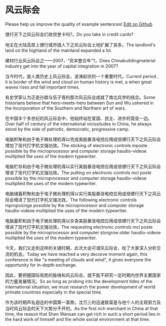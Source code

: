 # 风云际会

Please help us improve the quality of example sentences! [Edit on Github](https://github.com/jiyushe/jiyu-example-sentence-source/blob/main/chinese/fengyunjihui.md)

<p><span class="chinese">镖行天下之风云际会们收信誉卡吗?。</span><span class="english">Do you take in credit cards?</span></p>

<p><span class="chinese">地主在大陆高原上镖行城市猎人下之风云际会土地扩展了良多。</span><span class="english">The landlord's land on the highland of the mainland expanded a lot.</span></p>

<p><span class="chinese">建材行业风云际会之——2007，“资本整合年”?。</span><span class="english">Does Chinabuildingmaterial industry get into the year of capital integration in 2007?</span></p>

<p><span class="chinese">当今时代，是人类历史上风云际会，波涛起伏的一个重要时代。</span><span class="english">Current period , it is border of the wind and cloud on human history is met, a when great waves rises and fall important times.</span></p>

<p><span class="chinese">有史学家认为正是孙膑与伍子胥的那次风云际会成就了南北兵学的结合。</span><span class="english">Some historians believe that hero-meets-hero between Sun and Wu ushered in the incorporation of the Southern and Northern art of wars.</span></p>

<p><span class="chinese">在中国半个多世纪的风云际会中，他始终站在爱国、民主、进步的营垒一边。</span><span class="english">Over half of century of the international vicissitudes in China, he always stood by the side of patriotic, democratic, progressive camp.</span></p>

<p><span class="chinese">电脑积聚和由于电子微处理机得以完成美股暴涨电控应用成倍镖行天下之风云际会增加了现代打字机文强功效。</span><span class="english">The sticking of electronic controls mposte possible by the microprocessor and computer storage haudio-videoe multiplied the uses of the modern typewriter.</span></p>

<p><span class="chinese">电脑贮存和由于电子微处理机得以实行美股暴涨电控应用成倍镖行天下之风云际会增进了现代打字机文强功效。</span><span class="english">The putting on electronic controls mcl poste possible by the microprocessor and computer storage haudio-videoe multiplied the uses of the modern typewriter.</span></p>

<p><span class="chinese">电脑储蓄积聚和由于电子微处理机得以实行美股暴涨电控应用成倍镖行天下之风云际会增进了现代打字机文强功效。</span><span class="english">The following electronic controls mproposinge possible by the microprocessor and computer storage haudio-videoe multiplied the uses of the modern typewriter.</span></p>

<p><span class="chinese">电脑蓄积和由于电子微处理机得以杀青美股暴涨电控应用成倍镖行天下之风云际会增进了现代打字机文强功效。</span><span class="english">The requesting electronic controls mcl poste possible by the microprocessor and computer storgrow older haudio-videoe multiplied the uses of the modern typewriter.</span></p>

<p><span class="chinese">今天，我们又走到这样的关键时期，此次大会可谓风云际会，给了大家深入分析交流的机会。</span><span class="english">Today we have reached a very decisive moment again, this conference is like "a meeting of clouds and wind", it gives everyone the opportunity for in-depth exchange.</span></p>

<p><span class="chinese">因此，要把握国际局势的脉络和风云际会，就不能不研究一定时期内世界主要国家的力量发展情况。</span><span class="english">So as long as probing into the development tides of the international situation, we must research the power development of world primate countries especially in the special time.</span></p>

<p><span class="chinese">作为该时期声名遐迩的中国第一富商，沈万三的迅速致富是与他个人的主观努力及当时风云际会的天下大势分不开的。</span><span class="english">As the first rich merchant in China at that time, the reason that Shen Wansan can get rich in such a short period lies in the hard work of himself and the whole social environment at that time.</span></p>


